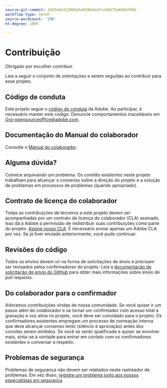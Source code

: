 ```yaml
---
source-git-commit: 34d3ebb312069a5e036bdedfced8375a6b6d7d5b
workflow-type: tm+mt
source-wordcount: '296'
ht-degree: 100%

---
```

# Contribuição

Obrigado por escolher contribuir.

Leia a seguir o conjunto de orientações a serem seguidas ao contribuir para esse projeto.

## Código de conduta

Este projeto segue o [código de conduta](code-of-conduct.md) da Adobe. Ao participar, é necessário manter este código. Denuncie comportamentos inaceitáveis em [Grp-opensourceoffice@adobe.com](mailto:Grp-opensourceoffice@adobe.com).

## Documentação do Manual do colaborador

Consulte o [Manual do colaborador](https://docs.adobe.com/content/help/br/contributor/contributor-guide/introduction.html).

## Alguma dúvida?

Comece arquivando um problema. Os comitês existentes neste projeto trabalham para alcançar o
consenso sobre a direção do projeto e a solução de problemas em processos de problemas
(quando apropriado).

## Contrato de licença do colaborador

Todas as contribuições de terceiros a este projeto devem ser acompanhadas por um contrato de licença do colaborador (CLA) assinado. Isso dá à Adobe a permissão de redistribuir suas contribuições como parte do projeto. [Assine nosso CLA](http://opensource.adobe.com/cla.html). É necessário enviar apenas um Adobe CLA por vez. Se já tiver enviado anteriormente, você pode continuar.

## Revisões do código

Todos os envios devem vir na forma de solicitações de envio e precisam ser revisados pelos confirmadores do projeto. Leia a [documentação de solicitação de envio do GitHub](https://help.github.com/pt/github/collaborating-with-issues-and-pull-requests/about-pull-requests) para obter mais informações sobre envio de pull requests.

<!--
Lastly, please follow the [pull request template](PULL_REQUEST_TEMPLATE.md) when
submitting a pull request!
-->

## Do colaborador para o confirmador

Adoramos contribuições vindas de nossa comunidade. Se você quiser ir um passo além do colaborador
e se tornar um confirmador com acesso total à gravação e voz ativa no projeto, você deve
ser convidado para o projeto. Os confirmadores existentes empregam um processo de nomeação interna que deve alcançar consenso lento (silêncio é aprovação) antes dos convites
serem emitidos. Se você se sentir qualificado e quiser se envolver mais,
sinta-se à vontade para entrar em contato com os confirmadores existentes e conversar a respeito.

## Problemas de segurança

Problemas de segurança não devem ser relatados neste rastreador de problemas. Em vez disso, [registre um problema junto aos nossos especialistas em segurança](https://helpx.adobe.com/br/security/alertus.html)
